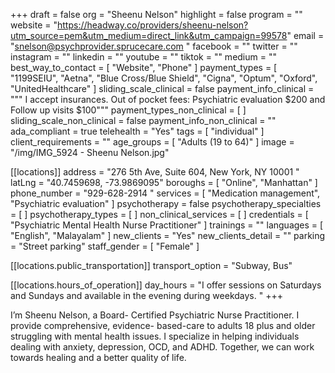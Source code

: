 +++
draft = false
org = "Sheenu Nelson"
highlight = false
program = ""
website = "https://headway.co/providers/sheenu-nelson?utm_source=pem&utm_medium=direct_link&utm_campaign=99578"
email = "snelson@psychprovider.sprucecare.com "
facebook = ""
twitter = ""
instagram = ""
linkedin = ""
youtube = ""
tiktok = ""
medium = ""
best_way_to_contact = [ "Website", "Phone" ]
payment_types = [
  "1199SEIU",
  "Aetna",
  "Blue Cross/Blue Shield",
  "Cigna",
  "Optum",
  "Oxford",
  "UnitedHealthcare"
]
sliding_scale_clinical = false
payment_info_clinical = """
I accept insurances. 
Out of pocket fees: Psychiatric evaluation $200 and  Follow up visits $100"""
payment_types_non_clinical = [ ]
sliding_scale_non_clinical = false
payment_info_non_clinical = ""
ada_compliant = true
telehealth = "Yes"
tags = [ "individual" ]
client_requirements = ""
age_groups = [ "Adults (19 to 64)" ]
image = "/img/IMG_5924 - Sheenu Nelson.jpg"

[[locations]]
address = "276 5th Ave, Suite 604, New York, NY 10001 "
latLng = "40.7459698, -73.9869095"
boroughs = [ "Online", "Manhattan" ]
phone_number = "929-628-2914 "
services = [ "Medication management", "Psychiatric evaluation" ]
psychotherapy = false
psychotherapy_specialties = [ ]
psychotherapy_types = [ ]
non_clinical_services = [ ]
credentials = [ "Psychiatric Mental Health Nurse Practitioner" ]
trainings = ""
languages = [ "English", "Malayalam" ]
new_clients = "Yes"
new_clients_detail = ""
parking = "Street parking"
staff_gender = [ "Female" ]

  [[locations.public_transportation]]
  transport_option = "Subway, Bus"

  [[locations.hours_of_operation]]
  day_hours = "I offer sessions on Saturdays and Sundays and available in the evening during weekdays. "
+++

I’m Sheenu Nelson,  a Board- Certified Psychiatric Nurse Practitioner. I provide comprehensive, evidence- based-care to adults 18 plus and older struggling with mental health issues. I specialize in helping individuals dealing with anxiety, depression, OCD, and ADHD. Together, we can work towards healing and a better quality of life. 

